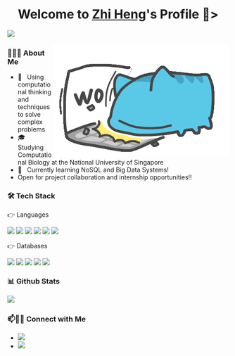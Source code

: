 <p align="center">
  <h1 align="center">Welcome to <a href="https://github.com/quek-zhiheng">Zhi Heng</a>'s Profile 👋></h1>
</p>

<a align="left" href="https://github.com/DenverCoder1/readme-typing-svg"><img src="https://readme-typing-svg.herokuapp.com?&font=IBM+Plex+Sans&color=F72EE2&size=25&lines=Welcome+to+my+Github+Profile!;I'm+a+Bioinformatician+:)));I'm+a+Data+Engineer+:)));I'm+a+Data+Scientist+:)))" /></a>

<img src="https://github.com/quek-zhiheng/quek-zhiheng/blob/main/giphy.gif" align="right">

<h3> 👨🏻‍💻 About Me </h3>

- 🤔 &nbsp; Using computational thinking and techniques to solve complex problems
- 🎓 &nbsp; Studying Computational Biology at the National University of Singapore
- 🌱 &nbsp; Currently learning NoSQL and Big Data Systems!
- Open for project collaboration and internship opportunities!!


<h3>🛠 Tech Stack</h3>

👉 Languages

[<img src='https://img.shields.io/badge/Python-FFD43B?style=for-the-badge&logo=python&logoColor=blue'>](https://img.shields.io/)
[<img src='https://img.shields.io/badge/Java-ED8B00?style=for-the-badge&logo=java&logoColor=white'>](https://img.shields.io/)
[<img src='https://img.shields.io/badge/R-276DC3?style=for-the-badge&logo=r&logoColor=white'>](https://img.shields.io/)
[<img src='https://img.shields.io/badge/JavaScript-323330?style=for-the-badge&logo=javascript&logoColor=F7DF1E'>](https://img.shields.io/)
[<img src='https://img.shields.io/badge/C%2B%2B-00599C?style=for-the-badge&logo=c%2B%2B&logoColor=white'>](https://img.shields.io/)
[<img src='https://img.shields.io/badge/Perl-39457E?style=for-the-badge&logo=perl&logoColor=white'>](https://img.shields.io/)

👉 Databases

[<img src='https://img.shields.io/badge/PostgreSQL-316192?style=for-the-badge&logo=postgresql&logoColor=white'>](https://img.shields.io/)
[<img src='https://img.shields.io/badge/MySQL-005C84?style=for-the-badge&logo=mysql&logoColor=white'>](https://img.shields.io/)
[<img src='https://img.shields.io/badge/MongoDB-4EA94B?style=for-the-badge&logo=mongodb&logoColor=white'>](https://img.shields.io/)
[<img src='https://img.shields.io/badge/SQLite-07405E?style=for-the-badge&logo=sqlite&logoColor=white'>](https://img.shields.io/)
[<img src='https://img.shields.io/badge/firebase-ffca28?style=for-the-badge&logo=firebase&logoColor=black'>](https://img.shields.io/)



<h3> 📊 Github Stats </h3>

<p align="left">
  <a href="https://github.com/quek-zhiheng">
    <img height="180em" src="https://github-readme-stats-eight-theta.vercel.app/api?username=quek-zhiheng&show_icons=true&theme=radical&include_all_commits=true&count_private=true"/>
  </a>
</p>


### 📫🤝🏻 Connect with Me

 - [<img src='https://img.shields.io/badge/LinkedIn-0077B5?style=for-the-badge&logo=linkedin&logoColor=white'>](https://www.linkedin.com/in/quekzhiheng/)
 - [<img src='https://img.shields.io/badge/Gmail-D14836?style=for-the-badge&logo=gmail&logoColor=white'>](mailto:quek_zhiheng@u.nus.edu)

